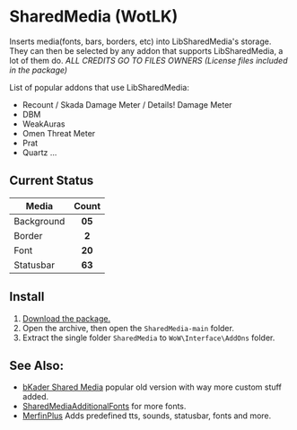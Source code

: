 # SharedMedia (WotLK)
Inserts media(fonts, bars, borders, etc) into LibSharedMedia's storage. They can then be selected by any addon that supports LibSharedMedia, a lot of them do.
_ALL CREDITS GO TO FILES OWNERS (License files included in the package)_

List of popular addons that use LibSharedMedia:
- Recount / Skada Damage Meter / Details! Damage Meter
- DBM
- WeakAuras
- Omen Threat Meter
- Prat
- Quartz
...

## Current Status
| Media      |      Count    |
|------------|:-------------:|
| Background |     **05**    |
| Border     |     **2**    |
| Font       |     **20**    |
| Statusbar  |     **63**    |

## Install
1. [Download the package.](https://github.com/NoM0Re/SharedMedia/archive/refs/heads/main.zip)
2. Open the archive, then open the `SharedMedia-main` folder.
3. Extract the single folder `SharedMedia` to `WoW\Interface\AddOns` folder.

## See Also:
- [bKader Shared Media](https://github.com/bkader/SharedMedia) popular old version with way more custom stuff added.
- [SharedMediaAdditionalFonts](https://github.com/NoM0Re/SharedMediaAdditionalFonts) for more fonts.
- [MerfinPlus](https://drive.google.com/file/d/1xDCpDpStRbXdSBKYOeZHpYBt_dRDqb3g/view?usp=sharing) Adds predefined tts, sounds, statusbar, fonts and more.